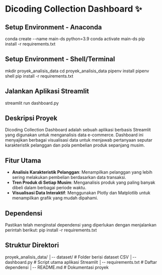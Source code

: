 # Dicoding Collection Dashboard ✨

## Setup Environment - Anaconda
conda create --name main-ds python=3.9
conda activate main-ds
pip install -r requirements.txt

## Setup Environment - Shell/Terminal
mkdir proyek_analisis_data
cd proyek_analisis_data
pipenv install
pipenv shell
pip install -r requirements.txt

## Jalankan Aplikasi Streamlit
streamlit run dashboard.py

## Deskripsi Proyek
Dicoding Collection Dashboard adalah sebuah aplikasi berbasis Streamlit yang digunakan untuk menganalisis data e-commerce. Dashboard ini menyajikan berbagai visualisasi data untuk menjawab pertanyaan seputar karakteristik pelanggan dan pola pembelian produk sepanjang musim.

## Fitur Utama
- **Analisis Karakteristik Pelanggan**: Menampilkan pelanggan yang lebih sering melakukan pembelian berdasarkan data transaksi.
- **Tren Produk di Setiap Musim**: Menganalisis produk yang paling banyak dibeli dalam berbagai periode waktu.
- **Visualisasi Data Interaktif**: Menggunakan Plotly dan Matplotlib untuk menampilkan grafik yang mudah dipahami.

## Dependensi
Pastikan telah menginstal dependensi yang diperlukan dengan menjalankan perintah berikut:
pip install -r requirements.txt

## Struktur Direktori

proyek_analisis_data/
│-- dataset/  # Folder berisi dataset CSV
│-- dashboard.py  # Script utama aplikasi Streamlit
│-- requirements.txt  # Daftar dependensi
│-- README.md  # Dokumentasi proyek